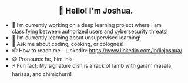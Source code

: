 <h2 align="center"><strong>👋 Hello! I'm Joshua.</strong></h2>

- 🔭 I’m currently working on a deep learning project where I am classifying between authorized users and cybersecurity threats!
- 🌱 I’m currently learning about unsupervised learning!
- 💬 Ask me about coding, cooking, or colognes!
- 📫 How to reach me - LinkedIn: https://www.linkedin.com/in/linjoshua/
- 😄 Pronouns: he, him, his
- ⚡ Fun fact: My signature dish is a rack of lamb with garam masala, harissa, and chimichurri!
